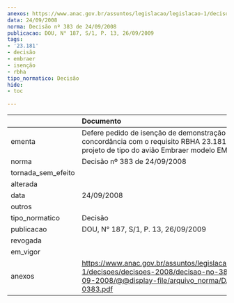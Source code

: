 ```yaml
---
anexos: https://www.anac.gov.br/assuntos/legislacao/legislacao-1/decisoes/decisoes-2008/decisao-no-383-de-24-09-2008/@@display-file/arquivo_norma/DA2008-0383.pdf
data: 24/09/2008
norma: Decisão nº 383 de 24/09/2008
publicacao: DOU, N° 187, S/1, P. 13, 26/09/2009
tags:
- '23.181'
- decisão
- embraer
- isenção
- rbha
tipo_normatico: Decisão
hide: 
- toc 
 
---
```


|                    | Documento                                                                                                                                                 |
|:-------------------|:----------------------------------------------------------------------------------------------------------------------------------------------------------|
| ementa             | Defere pedido de isenção de demonstração de concordância com o requisito RBHA 23.181 (b) para o projeto de tipo do avião Embraer modelo EMB-500.          |
| norma              | Decisão nº 383 de 24/09/2008                                                                                                                              |
| tornada_sem_efeito |                                                                                                                                                           |
| alterada           |                                                                                                                                                           |
| data               | 24/09/2008                                                                                                                                                |
| outros             |                                                                                                                                                           |
| tipo_normatico     | Decisão                                                                                                                                                   |
| publicacao         | DOU, N° 187, S/1, P. 13, 26/09/2009                                                                                                                       |
| revogada           |                                                                                                                                                           |
| em_vigor           |                                                                                                                                                           |
| anexos             | https://www.anac.gov.br/assuntos/legislacao/legislacao-1/decisoes/decisoes-2008/decisao-no-383-de-24-09-2008/@@display-file/arquivo_norma/DA2008-0383.pdf |